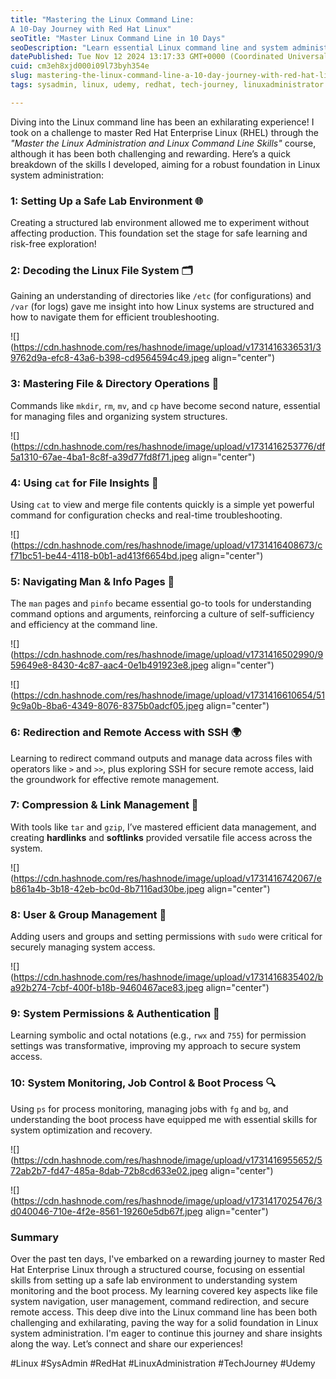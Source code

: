 ```yaml
---
title: "Mastering the Linux Command Line: 
A 10-Day Journey with Red Hat Linux"
seoTitle: "Master Linux Command Line in 10 Days"
seoDescription: "Learn essential Linux command line and system administration skills with Red Hat in 10 days"
datePublished: Tue Nov 12 2024 13:17:33 GMT+0000 (Coordinated Universal Time)
cuid: cm3eh8xjd000i09l73byh354e
slug: mastering-the-linux-command-line-a-10-day-journey-with-red-hat-linux
tags: sysadmin, linux, udemy, redhat, tech-journey, linuxadministrator

---
```


Diving into the Linux command line has been an exhilarating experience! I took on a challenge to master Red Hat Enterprise Linux (RHEL) through the *"Master the Linux Administration and Linux Command Line Skills"* course, although it has been both challenging and rewarding. Here’s a quick breakdown of the skills I developed, aiming for a robust foundation in Linux system administration:

### 1: Setting Up a Safe Lab Environment 🌐

  
Creating a structured lab environment allowed me to experiment without affecting production. This foundation set the stage for safe learning and risk-free exploration!

### **2: Decoding the Linux File System** 🗂️

  
Gaining an understanding of directories like `/etc` (for configurations) and `/var` (for logs) gave me insight into how Linux systems are structured and how to navigate them for efficient troubleshooting.

![](https://cdn.hashnode.com/res/hashnode/image/upload/v1731416336531/39762d9a-efc8-43a6-b398-cd9564594c49.jpeg align="center")

### 3: Mastering File & Directory Operations 📁  

Commands like `mkdir`, `rm`, `mv`, and `cp` have become second nature, essential for managing files and organizing system structures.

![](https://cdn.hashnode.com/res/hashnode/image/upload/v1731416253776/df5a1310-67ae-4ba1-8c8f-a39d77fd8f71.jpeg align="center")

### **4: Using** `cat` for File Insights 📄  

Using `cat` to view and merge file contents quickly is a simple yet powerful command for configuration checks and real-time troubleshooting.

![](https://cdn.hashnode.com/res/hashnode/image/upload/v1731416408673/cf71bc51-be44-4118-b0b1-ad413f6654bd.jpeg align="center")

### 5: Navigating Man & Info Pages 📖  

The `man` pages and `pinfo` became essential go-to tools for understanding command options and arguments, reinforcing a culture of self-sufficiency and efficiency at the command line.

![](https://cdn.hashnode.com/res/hashnode/image/upload/v1731416502990/959649e8-8430-4c87-aac4-0e1b491923e8.jpeg align="center")

![](https://cdn.hashnode.com/res/hashnode/image/upload/v1731416610654/519c9a0b-8ba6-4349-8076-8375b0adcf05.jpeg align="center")

### 6: Redirection and Remote Access with SSH 🌍  

Learning to redirect command outputs and manage data across files with operators like `>` and `>>`, plus exploring SSH for secure remote access, laid the groundwork for effective remote management.

### 7: Compression & Link Management 🔗  

With tools like `tar` and `gzip`, I’ve mastered efficient data management, and creating **hardlinks** and **softlinks** provided versatile file access across the system.

![](https://cdn.hashnode.com/res/hashnode/image/upload/v1731416742067/eb861a4b-3b18-42eb-bc0d-8b7116ad30be.jpeg align="center")

### 8: User & Group Management 👥  

Adding users and groups and setting permissions with `sudo` were critical for securely managing system access.

![](https://cdn.hashnode.com/res/hashnode/image/upload/v1731416835402/ba92b274-7cbf-400f-b18b-9460467ace83.jpeg align="center")

### 9: System Permissions & Authentication 🔐  

Learning symbolic and octal notations (e.g., `rwx` and `755`) for permission settings was transformative, improving my approach to secure system access.

### 10: System Monitoring, Job Control & Boot Process 🔍  

Using `ps` for process monitoring, managing jobs with `fg` and `bg`, and understanding the boot process have equipped me with essential skills for system optimization and recovery.

![](https://cdn.hashnode.com/res/hashnode/image/upload/v1731416955652/572ab2b7-fd47-485a-8dab-72b8cd633e02.jpeg align="center")

![](https://cdn.hashnode.com/res/hashnode/image/upload/v1731417025476/3d040046-710e-4f2e-8561-19260e5db67f.jpeg align="center")

### Summary

Over the past ten days, I've embarked on a rewarding journey to master Red Hat Enterprise Linux through a structured course, focusing on essential skills from setting up a safe lab environment to understanding system monitoring and the boot process. My learning covered key aspects like file system navigation, user management, command redirection, and secure remote access. This deep dive into the Linux command line has been both challenging and exhilarating, paving the way for a solid foundation in Linux system administration. I'm eager to continue this journey and share insights along the way. Let’s connect and share our experiences!

#Linux #SysAdmin #RedHat #LinuxAdministration #TechJourney #Udemy